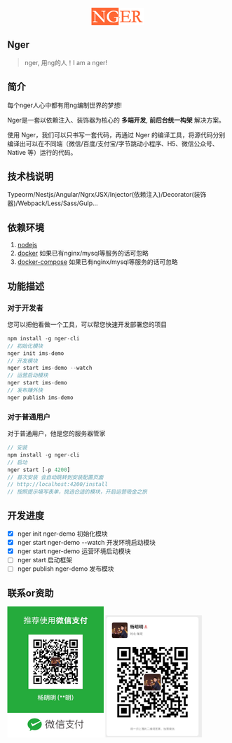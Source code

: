 <p align="center"><img width="120" src="./docs/logo.png" alt="Vue logo"></p>

## Nger
> nger, 用ng的人！I am a nger! 

## 简介
每个nger人心中都有用ng编制世界的梦想!

Nger是一套以依赖注入、装饰器为核心的 <b>多端开发</b>, <b>前后台统一构架</b> 解决方案。

使用 Nger，我们可以只书写一套代码，再通过 Nger 的编译工具，将源代码分别编译出可以在不同端（微信/百度/支付宝/字节跳动小程序、H5、微信公众号、Native 等）运行的代码。

## 技术栈说明
Typeorm/Nestjs/Angular/Ngrx/JSX/Injector(依赖注入)/Decorator(装饰器)/Webpack/Less/Sass/Gulp...

## 依赖环境

1. [nodejs](https://nodejs.org/en/download/)
2. [docker](https://www.docker.com/products/docker-desktop) 如果已有nginx/mysql等服务的话可忽略
3. [docker-compose](https://docs.docker.com/compose/install/) 如果已有nginx/mysql等服务的话可忽略

## 功能描述

### 对于开发者

您可以把他看做一个工具，可以帮您快速开发部署您的项目

```ts
npm install -g nger-cli
// 初始化模块
nger init ims-demo
// 开发模块
nger start ims-demo --watch
// 运营启动模块
nger start ims-demo
// 发布赚外快
nger publish ims-demo
```

### 对于普通用户

对于普通用户，他是您的服务器管家

```ts
// 安装
npm install -g nger-cli
// 启动
nger start [-p 4200]
// 首次安装 会自动跳转到安装配置页面
// http://localhost:4200/install
// 按照提示填写表单，挑选合适的模块，开启运营吸金之旅
```

## 开发进度

- [x] nger init nger-demo 初始化模块
- [x] nger start nger-demo --watch 开发环境启动模块
- [x] nger start nger-demo 运营环境启动模块
- [ ] nger start 启动框架
- [ ] nger publish nger-demo 发布模块

## 联系or资助
<p>
<img width="220" src="./docs/WechatIMG95.jpeg">
<img width="220" src="./wechat.png">
</p>
